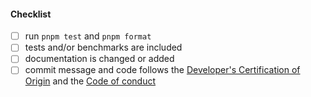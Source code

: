 #### Checklist

- [ ] run `pnpm test` and `pnpm format`
- [ ] tests and/or benchmarks are included
- [ ] documentation is changed or added
- [ ] commit message and code follows the [Developer's Certification of Origin](https://github.com/crashmax-dev/fireworks-js/blob/master/CONTRIBUTING.md#developers-certificate-of-origin-11)
      and the [Code of conduct](https://github.com/crashmax-dev/fireworks-js/blob/master/CODE_OF_CONDUCT.md)
